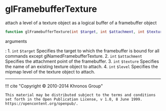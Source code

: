 # glFramebufferTexture
attach a level of a texture object as a logical buffer of a framebuffer
object

```php
function glFramebufferTexture(int $target, int $attachment, int $texture, int $level) : void
```

arguments

:    1. `int` `$target` Specifies the target to which the framebuffer is bound for
    all commands except glNamedFramebufferTexture.
    2. `int` `$attachment` Specifies the attachment point of the framebuffer.
    3. `int` `$texture` Specifies the name of an existing texture object to
    attach.
    4. `int` `$level` Specifies the mipmap level of the texture object to attach.

---
     

!!! cite "Copyright © 2010-2014 Khronos Group"

    This material may be distributed subject to the terms and conditions set forth in the Open Publication License, v 1.0, 8 June 1999. https://opencontent.org/openpub/.